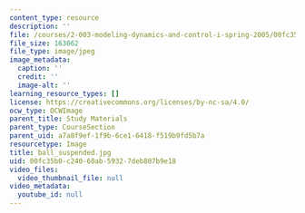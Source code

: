 ```yaml
---
content_type: resource
description: ''
file: /courses/2-003-modeling-dynamics-and-control-i-spring-2005/00fc35b0c24060ab59327deb807b9e18_ball_suspended.jpg
file_size: 163062
file_type: image/jpeg
image_metadata:
  caption: ''
  credit: ''
  image-alt: ''
learning_resource_types: []
license: https://creativecommons.org/licenses/by-nc-sa/4.0/
ocw_type: OCWImage
parent_title: Study Materials
parent_type: CourseSection
parent_uid: a7a8f9ef-1f9b-6ce1-6418-f519b9fd5b7a
resourcetype: Image
title: ball_suspended.jpg
uid: 00fc35b0-c240-60ab-5932-7deb807b9e18
video_files:
  video_thumbnail_file: null
video_metadata:
  youtube_id: null
---
```

